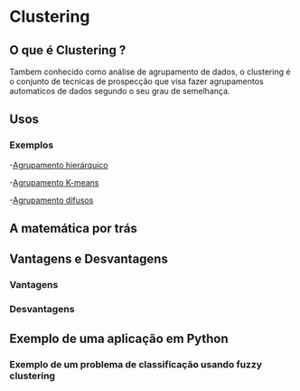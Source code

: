 # Clustering

## O que é Clustering ?

Tambem conhecido como análise de agrupamento de dados, o clustering é o conjunto de tecnicas de prospecção que visa fazer agrupamentos automaticos de dados segundo o seu grau de semelhança.

## Usos

### Exemplos

-[Agrupamento hierárquico](Agrupamento-hierarquico)

-[Agrupamento K-means](Agrupamento-K-means)

-[Agrupamento difusos](Agrupamento-Difusos)

## A matemática por trás

## Vantagens e Desvantagens

### Vantagens

### Desvantagens

## Exemplo de uma aplicação em Python

### Exemplo de um problema de classificação usando fuzzy clustering

```Python

```

